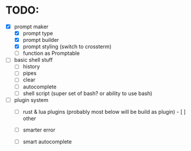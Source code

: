 # TODO:
- [x] prompt maker
    - [x] prompt type
    - [x] prompt builder
    - [x] prompt styling (switch to crossterm)
    - [ ] function as Promptable

- [ ] basic shell stuff
    - [ ] history
    - [ ] pipes
    - [ ] clear 
    - [ ] autocomplete
    - [ ] shell script (super set of bash? or ability to use bash)

- [ ] plugin system 
    - [ ]  rust & lua plugins
(probably most below will be build as plugin) - [ ] other 
    - [ ] smarter error 
    - [ ] smart autocomplete
    

